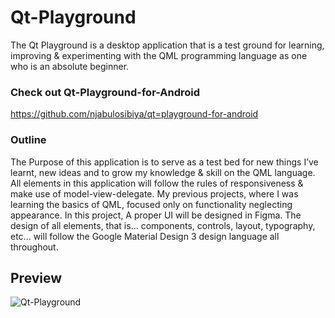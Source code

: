 # Qt-Playground
The Qt Playground is a desktop application that is a test ground for learning, improving & experimenting with the QML programming language as one who is an absolute beginner.

### Check out Qt-Playground-for-Android
https://github.com/njabulosibiya/qt=playground-for-android

### Outline
The Purpose of this application is to serve as a test bed for new things I’ve learnt, new ideas and to grow my knowledge & skill on the QML language. All elements in this application will follow the rules of responsiveness & make use of  model-view-delegate. My previous projects, where I was learning the basics of QML, focused only on functionality neglecting appearance. In this project, A proper UI will be designed in Figma. The design of all elements, that is... components, controls, layout, typography, etc... will follow the Google Material Design 3 design language all throughout.

## Preview
![Qt-Playground](https://github.com/njabulosibiya/Qt-Playground/assets/75039043/815e5794-9584-4066-a939-3cf7cc76337d)
